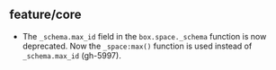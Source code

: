 ## feature/core

* The `_schema.max_id` field in the `box.space._schema` function
  is now deprecated. Now the `_space:max()` function is used
  instead of `_schema.max_id` (gh-5997).
